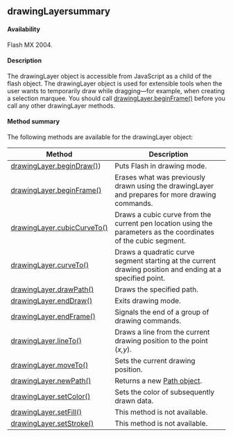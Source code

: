 ## drawingLayersummary

#### Availability

Flash MX 2004.

#### Description

The drawingLayer object is accessible from JavaScript as a child of the flash object. The drawingLayer object is used for extensible tools when the user wants to temporarily draw while dragging—for example, when creating a selection marquee. You should call [drawingLayer.beginFrame()](#!wielmic/developers-animatesdk-docs/test/drawingLayer_object/drawingLaye1.md) before you call any other drawingLayer methods.

#### Method summary

The following methods are available for the drawingLayer object:

| **Method**                                            | **Description**                                                                                                 |
|-------------------------------------------------------|-----------------------------------------------------------------------------------------------------------------|
| [drawingLayer.beginDraw()](#!wielmic/developers-animatesdk-docs/test/drawingLayer_object/drawingLayer.md)) | Puts Flash in drawing mode.                                                                                     |
| [drawingLayer.beginFrame()](#!wielmic/developers-animatesdk-docs/test/drawingLayer_object/drawingLaye1.md)            | Erases what was previously drawn using the drawingLayer and prepares for more drawing commands.                 |
| [drawingLayer.cubicCurveTo()](#!wielmic/developers-animatesdk-docs/test/drawingLayer_object/drawingLaye2.md)          | Draws a cubic curve from the current pen location using the parameters as the coordinates of the cubic segment. |
| [drawingLayer.curveTo()](#!wielmic/developers-animatesdk-docs/test/drawingLayer_object/drawingLaye3.md)               | Draws a quadratic curve segment starting at the current drawing position and ending at a specified point.       |
| [drawingLayer.drawPath()](#!wielmic/developers-animatesdk-docs/test/drawingLayer_object/drawingLaye4.md)              | Draws the specified path.                                                                                       |
| [drawingLayer.endDraw()](#!wielmic/developers-animatesdk-docs/test/drawingLayer_object/drawingLaye5.md)               | Exits drawing mode.                                                                                             |
| [drawingLayer.endFrame()](#!wielmic/developers-animatesdk-docs/test/drawingLayer_object/drawingLaye6.md)              | Signals the end of a group of drawing commands.                                                                 |
| [drawingLayer.lineTo()](#!wielmic/developers-animatesdk-docs/test/drawingLayer_object/drawingLaye7.md)                | Draws a line from the current drawing position to the point (*x,y*).                                            |
| [drawingLayer.moveTo()](#!wielmic/developers-animatesdk-docs/test/drawingLayer_object/drawingLaye8.md)                | Sets the current drawing position.                                                                              |
| [drawingLayer.newPath()](#!wielmic/developers-animatesdk-docs/test/drawingLayer_object/drawingLaye9.md)               | Returns a new [Path object](#!wielmic/developers-animatesdk-docs/test/Path_object/path_summary.md).                                                                     |
| [drawingLayer.setColor()](#!wielmic/developers-animatesdk-docs/test/drawingLayer_object/drawingLay10.md)              | Sets the color of subsequently drawn data.                                                                      |
| [drawingLayer.setFill()](#!wielmic/developers-animatesdk-docs/test/drawingLayer_object/drawingLay11.md)               | This method is not available.                                                                                   |
| [drawingLayer.setStroke()](#!wielmic/developers-animatesdk-docs/test/drawingLayer_object/drawingLay12.md)             | This method is not available.                                                                                   |

<span id="drawingLayer.beginDraw()" class="anchor"></span>

